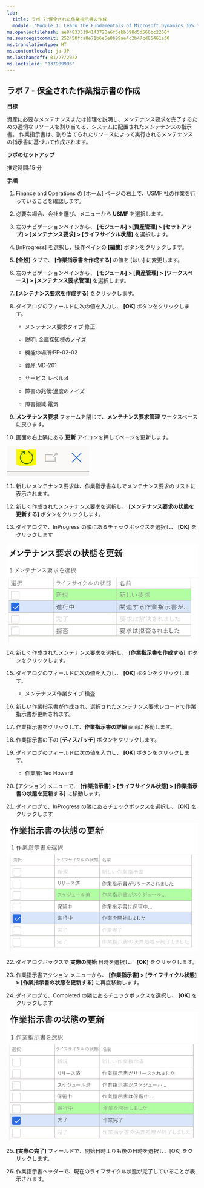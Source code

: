 ```yaml
---
lab:
  title: ラボ 7:保全された作業指示書の作成
  module: 'Module 1: Learn the Fundamentals of Microsoft Dynamics 365 Supply Chain Management'
ms.openlocfilehash: ae848333194143720a6f5ebb598d5d566bc2260f
ms.sourcegitcommit: 252458fca8e71b6e5e8b99ae4c2b47cd85461a30
ms.translationtype: HT
ms.contentlocale: ja-JP
ms.lasthandoff: 01/27/2022
ms.locfileid: "137909996"
---
```

## <a name="lab-7---create-a-maintenance-work-order"></a>ラボ 7 - 保全された作業指示書の作成

**目標**

資産に必要なメンテナンスまたは修理を説明し、メンテナンス要求を完了するための適切なリソースを割り当てる、システムに配置されたメンテナンスの指示書。 作業指示書は、割り当てられたリソースによって実行されるメンテナンスの指示書に基づいて作成されます。

**ラボのセットアップ**

推定時間:15 分

**手順**

1. Finance and Operations の [ホーム] ページの右上で、USMF 社の作業を行っていることを確認します。

2. 必要な場合、会社を選び、メニューから **USMF** を選択します。

3. 左のナビゲーションペインから、 **[モジュール]** **&gt;[資産管理] &gt; [セットアップ] &gt; [メンテナンス要求] &gt; [ライフサイクル状態]** を選択します。

4. [InProgress] を選択し、操作ペインの **[編集]** ボタンをクリックします。

5. **[全般]** タブで、 **[作業指示書を作成する]** の値を [はい] に変更します。

6. 左のナビゲーションペインから、 **[モジュール]** **&gt; [資産管理] &gt; [ワークスペース] &gt; [メンテナンス要求管理]** を選択します。

7. **[メンテナンス要求を作成する]** をクリックします。

8. ダイアログのフィールドに次の値を入力し、 **[OK]** ボタンをクリックします。

    - メンテナンス要求タイプ:修正

    - 説明: 金属探知機のノイズ

    - 機能の場所:PP-02-02

    - 資産:MD-201

    - サービス レベル:4

    - 障害の兆候:過度のノイズ

    - 障害領域:電気 

9. **メンテナンス要求** フォームを閉じて、**メンテナンス要求管理** ワークスペースに戻ります。

10. 画面の右上隅にある **更新** アイコンを押してページを更新します。

![更新アイコンのスクリーンショット](./media/lab-create-a-maintenance-request-01.png)

11. 新しいメンテナンス要求は、作業指示書なしでメンテナンス要求のリストに表示されます。

12. 新しく作成されたメンテナンス要求を選択し、 **[メンテナンス要求の状態を更新する]** ボタンをクリックします。 

13. ダイアログで、InProgress の隣にあるチェックボックスを選択し、 **[OK]** をクリックします

![選択するライン アイテムのスクリーンショット](./media/lab-create-a-maintenance-request-02.png) 


14. 新しく作成されたメンテナンス要求を選択し、 **[作業指示書を作成する]** ボタンをクリックします。 

15. ダイアログのフィールドに次の値を入力し、 **[OK]** ボタンをクリックします。

    - メンテナンス作業タイプ:検査

16. 新しい作業指示書が作成され、選択されたメンテナンス要求レコードで作業指示書が更新されます。

17. 作業指示書をクリックして、**作業指示書の詳細** 画面に移動します。

18. 作業指示書の下の **[ディスパッチ]** ボタンをクリックします。

19. ダイアログのフィールドに次の値を入力し、 **[OK]** ボタンをクリックします。

    - 作業者:Ted Howard

20. [アクション] メニューで、 **[作業指示書] &gt; [ライフサイクル状態] &gt; [作業指示書の状態を更新する]** に移動します。

21. ダイアログで、InProgress の隣にあるチェックボックスを選択し、 **[OK]** をクリックします

![選択するライン アイテムのスクリーンショット](./media/lab-create-a-maintenance-request-03.png)

22. ダイアログボックスで **実際の開始** 日時を選択し、 **[OK]** をクリックします。

23. 作業指示書アクション メニューから、 **[作業指示書] &gt; [ライフサイクル状態] &gt; [作業指示書の状態を更新する]** に再度移動します。

24. ダイアログで、Completed の隣にあるチェックボックスを選択し、 **[OK]** をクリックします

![選択するライン アイテムのスクリーンショット](./media/lab-create-a-maintenance-request-04.png)

25. **[実際の完了]** フィールドで、開始日時よりも後の日時を選択し、[OK] をクリックします。

26. 作業指示書ヘッダーで、現在のライフサイクル状態が完了していることが表示されます。
